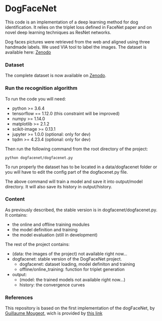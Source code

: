 # DogFaceNet

This code is an implementation of a deep learning method for dog identification. It relies on the triplet loss defined in FaceNet paper and on novel deep learning techniques as ResNet networks.

Dog faces pictures were retrieved from the web and aligned using three handmade labels. We used VIA tool to label the images. The dataset is available here: [Zenodo](https://zenodo.org/records/12578449)

### Dataset

The complete dataset is now available on [Zenodo](https://zenodo.org/records/12578449).

### Run the recognition algorithm

To run the code you will need:
* python >= 3.6.4
* tensorflow == 1.12.0 (this constraint will be improved)
* numpy >= 1.14.0
* matplotlib >= 2.1.2
* scikit-image >= 0.13.1
* jupyter >= 1.0.0 (optional: only for dev)
* tqdm >= 4.23.4 (optional: only for dev)

Then run the following command from the root directory of the project:

    python dogfacenet/dogfacenet.py

To run properly the dataset has to be located in a data/dogfacenet folder or you will have to edit the config part of the dogfacenet.py file.

The above command will train a model and save it into output/model directory. It will also save its history in output/history.

### Content

As previously described, the stable version is in dogfacenet/dogfacenet.py. It contains:

* the online and offline training modules
* the model definition and training
* the model evaluation (still in development)

The rest of the project contains:

* (data: the images of the project) not available right now...
* dogfacenet: stable version of the DogFaceNet project.
    * dogfacenet: dataset loading, model definiton and training
    * offline/online_training: function for triplet generation
* output:
    * (model: the trained models not available right now...)
    * history: the convergence curves

### References

This repository is based on the first implementation of the dogFaceNet, by [Guillaume Mougeot](https://github.com/GuillaumeMougeot), wich is provided by [this link](https://github.com/GuillaumeMougeot/DogFaceNet)
